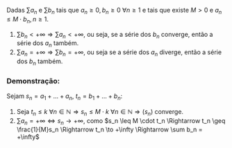 Dadas $\sum a_n$ e $\sum b_n$ tais que $a_n \geq 0, b_n \geq 0 \ \forall n\geq1$ e tais que existe $M>0$ e $a_n \leq M \cdot b_n, n\geq 1$.

1. $\sum b_n < +\infty \Rightarrow \sum a_n < +\infty$, ou seja, se a série dos $b_n$ converge, então a série dos $a_n$ também.
2. $\sum a_n = +\infty \Rightarrow \sum b_n = +\infty$, ou seja se a série dos $a_n$ diverge, então a série dos $b_n$ também.
### Demonstração:
Sejam $s_n = a_1+...+a_n, \ t_n = b_1+...+b_n$:

1. Seja $t_n \leq k \ \forall n \in \mathbb{N} \Rightarrow s_n\leq M\cdot k \ \forall n \in \mathbb{N} \Rightarrow (s_n)$ converge.
2. $\sum a_n = +\infty \iff s_n \to +\infty$, como $s_n \leq M \cdot t_n \Rightarrow t_n \geq \frac{1}{M}s_n \Rightarrow t_n \to +\infty \Rightarrow \sum b_n = +\infty$